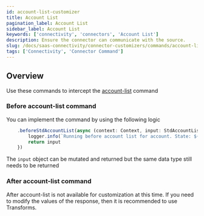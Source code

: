 ```yaml
---
id: account-list-customizer
title: Account List
pagination_label: Account List
sidebar_label: Account List
keywords: ['connectivity', 'connectors', 'Account List']
description: Ensure the connector can communicate with the source.
slug: /docs/saas-connectivity/connector-customizers/commands/account-list
tags: ['Connectivity', 'Connector Command']
---
```


## Overview

Use these commands to intercept the [account-list](../../commands/account-list) command

### Before account-list command

You can implement the command by using the following logic

```javascript
    .beforeStdAccountList(async (context: Context, input: StdAccountListInput) => {
        logger.info(`Running before account list for account. State: ${input.state}`)
        return input
    })
```
The `input` object can be mutated and returned but the same data type still needs to be returned 

### After account-list command

After account-list is not available for customization at this time. If you need to modify the values of the response, then it is recommended to use Transforms.